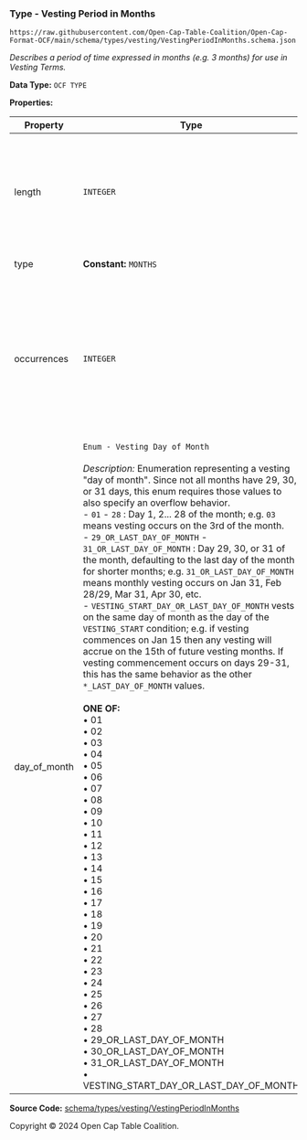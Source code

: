 ### Type - Vesting Period in Months

`https://raw.githubusercontent.com/Open-Cap-Table-Coalition/Open-Cap-Format-OCF/main/schema/types/vesting/VestingPeriodInMonths.schema.json`

_Describes a period of time expressed in months (e.g. 3 months) for use in Vesting Terms._

**Data Type:** `OCF TYPE`

**Properties:**

| Property     | Type                                                                                                                                                                                                                                                                                                                                                                                                                                                                                                                                                                                                                                                                                                                                                                                                                                                                                                                                                                                                                                                                                                                                                                                                                                                                                                                                                                                                                                                                                                                                                                                    | Description                                                                                                                | Required   |
| ------------ | --------------------------------------------------------------------------------------------------------------------------------------------------------------------------------------------------------------------------------------------------------------------------------------------------------------------------------------------------------------------------------------------------------------------------------------------------------------------------------------------------------------------------------------------------------------------------------------------------------------------------------------------------------------------------------------------------------------------------------------------------------------------------------------------------------------------------------------------------------------------------------------------------------------------------------------------------------------------------------------------------------------------------------------------------------------------------------------------------------------------------------------------------------------------------------------------------------------------------------------------------------------------------------------------------------------------------------------------------------------------------------------------------------------------------------------------------------------------------------------------------------------------------------------------------------------------------------------- | -------------------------------------------------------------------------------------------------------------------------- | ---------- |
| length       | `INTEGER`                                                                                                                                                                                                                                                                                                                                                                                                                                                                                                                                                                                                                                                                                                                                                                                                                                                                                                                                                                                                                                                                                                                                                                                                                                                                                                                                                                                                                                                                                                                                                                               | The quantity of `type` units of time; e.g. for 3 months, this would be `3`; for 30 days, this would be `30`                | `REQUIRED` |
| type         | **Constant:** `MONTHS`                                                                                                                                                                                                                                                                                                                                                                                                                                                                                                                                                                                                                                                                                                                                                                                                                                                                                                                                                                                                                                                                                                                                                                                                                                                                                                                                                                                                                                                                                                                                                                  | Scalar Constant                                                                                                            | `REQUIRED` |
| occurrences  | `INTEGER`                                                                                                                                                                                                                                                                                                                                                                                                                                                                                                                                                                                                                                                                                                                                                                                                                                                                                                                                                                                                                                                                                                                                                                                                                                                                                                                                                                                                                                                                                                                                                                               | The number of times this vesting period triggers. If vesting occurs monthly for 36 months, for example, this would be `36` | `REQUIRED` |
| day_of_month | `Enum - Vesting Day of Month`</br></br>_Description:_ Enumeration representing a vesting "day of month". Since not all months have 29, 30, or 31 days, this enum requires those values to also specify an overflow behavior.</br> - `01` - `28` : Day 1, 2... 28 of the month; e.g. `03` means vesting occurs on the 3rd of the month.</br> - `29_OR_LAST_DAY_OF_MONTH` - `31_OR_LAST_DAY_OF_MONTH` : Day 29, 30, or 31 of the month, defaulting to the last day of the month for shorter months; e.g. `31_OR_LAST_DAY_OF_MONTH` means monthly vesting occurs on Jan 31, Feb 28/29, Mar 31, Apr 30, etc.</br> - `VESTING_START_DAY_OR_LAST_DAY_OF_MONTH` vests on the same day of month as the day of the `VESTING_START` condition; e.g. if vesting commences on Jan 15 then any vesting will accrue on the 15th of future vesting months. If vesting commencement occurs on days 29-31, this has the same behavior as the other `*_LAST_DAY_OF_MONTH` values.</br></br>**ONE OF:** </br>&bull; 01 </br>&bull; 02 </br>&bull; 03 </br>&bull; 04 </br>&bull; 05 </br>&bull; 06 </br>&bull; 07 </br>&bull; 08 </br>&bull; 09 </br>&bull; 10 </br>&bull; 11 </br>&bull; 12 </br>&bull; 13 </br>&bull; 14 </br>&bull; 15 </br>&bull; 16 </br>&bull; 17 </br>&bull; 18 </br>&bull; 19 </br>&bull; 20 </br>&bull; 21 </br>&bull; 22 </br>&bull; 23 </br>&bull; 24 </br>&bull; 25 </br>&bull; 26 </br>&bull; 27 </br>&bull; 28 </br>&bull; 29_OR_LAST_DAY_OF_MONTH </br>&bull; 30_OR_LAST_DAY_OF_MONTH </br>&bull; 31_OR_LAST_DAY_OF_MONTH </br>&bull; VESTING_START_DAY_OR_LAST_DAY_OF_MONTH | The calendar day of a month to award vesting.                                                                              | `REQUIRED` |

**Source Code:** [schema/types/vesting/VestingPeriodInMonths](../../../../../schema/types/vesting/VestingPeriodInMonths.schema.json)

Copyright © 2024 Open Cap Table Coalition.

